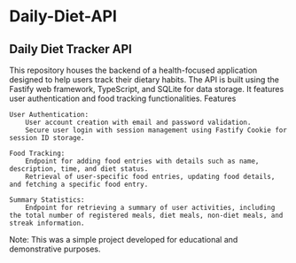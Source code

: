 # Daily-Diet-API

## Daily Diet Tracker API

This repository houses the backend of a health-focused application designed to help users track their dietary habits. The API is built using the Fastify web framework, TypeScript, and SQLite for data storage. It features user authentication and food tracking functionalities.
Features

    User Authentication:
        User account creation with email and password validation.
        Secure user login with session management using Fastify Cookie for session ID storage.

    Food Tracking:
        Endpoint for adding food entries with details such as name, description, time, and diet status.
        Retrieval of user-specific food entries, updating food details, and fetching a specific food entry.

    Summary Statistics:
        Endpoint for retrieving a summary of user activities, including the total number of registered meals, diet meals, non-diet meals, and streak information.

  Note: This was a simple project developed for educational and demonstrative purposes.

